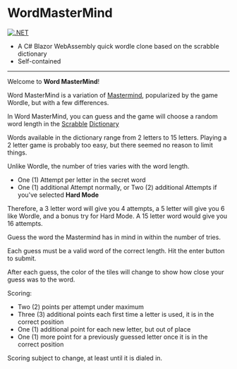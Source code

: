 # WordMasterMind
[![.NET](https://github.com/FreddieMercurial/WordMasterMind/actions/workflows/dotnet.yml/badge.svg?branch=main)](https://github.com/FreddieMercurial/WordMasterMind/actions/workflows/dotnet.yml)
- A C# Blazor WebAssembly quick wordle clone based on the scrabble dictionary
- Self-contained

-----
Welcome to **Word MasterMind**!

Word MasterMind is a variation of [Mastermind](https://en.wikipedia.org/wiki/Mastermind_(board_game)), popularized by the game Wordle, but with a few differences.

In Word MasterMind, you can guess and the game will choose a random word length in the [Scrabble](https://en.wikipedia.org/wiki/Scrabble) [Dictionary](https://scrabble.merriam.com/)

Words available in the dictionary range from 2 letters to 15 letters. Playing a 2 letter game is probably too easy, but there seemed no reason to limit things.

Unlike Wordle, the number of tries varies with the word length.

*   One (1) Attempt per letter in the secret word
*   One (1) additional Attempt normally, or Two (2) additional Attempts if you've selected **Hard Mode**

Therefore, a 3 letter word will give you 4 attempts, a 5 letter will give you 6 like Wordle, and a bonus try for Hard Mode. A 15 letter word would give you 16 attempts.

Guess the word the Mastermind has in mind in within the number of tries.

Each guess must be a valid word of the correct length. Hit the enter button to submit.

After each guess, the color of the tiles will change to show how close your guess was to the word.

Scoring:

*   Two (2) points per attempt under maximum
*   Three (3) additional points each first time a letter is used, it is in the correct position
*   One (1) additional point for each new letter, but out of place
*   One (1) more point for a previously guessed letter once it is in the correct position

Scoring subject to change, at least until it is dialed in.
